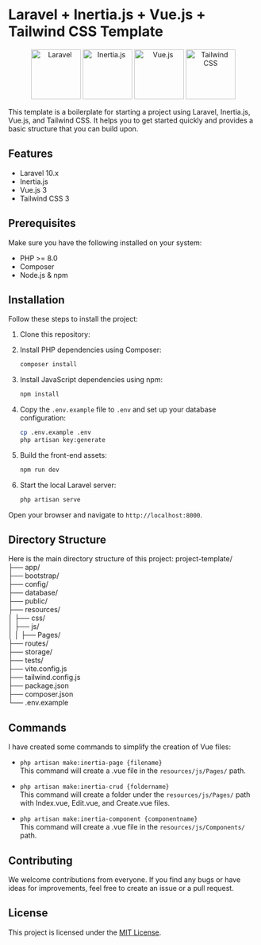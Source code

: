 # Laravel + Inertia.js + Vue.js + Tailwind CSS Template

<p align="center">
    <img src="https://laravel.com/img/logomark.min.svg" alt="Laravel" width="100"/>
    <img src="https://avatars.githubusercontent.com/u/47703742?s=200&v=4" alt="Inertia.js" width="100"/>
    <img src="https://vuejs.org/images/logo.png" alt="Vue.js" width="100"/>
    <img src="https://tailwindcss.com/_next/static/media/tailwindcss-mark.3c5441fc7a190fb1800d4a5c7f07ba4b1345a9c8.svg" alt="Tailwind CSS" width="100"/>
    
</p>

This template is a boilerplate for starting a project using Laravel, Inertia.js, Vue.js, and Tailwind CSS. It helps you to get started quickly and provides a basic structure that you can build upon.

## Features

- Laravel 10.x
- Inertia.js
- Vue.js 3
- Tailwind CSS 3

## Prerequisites

Make sure you have the following installed on your system:

- PHP >= 8.0
- Composer
- Node.js & npm

## Installation

Follow these steps to install the project:

1. Clone this repository:

  
2. Install PHP dependencies using Composer:

    ```bash
    composer install
    ```

3. Install JavaScript dependencies using npm:

    ```bash
    npm install
    ```

4. Copy the `.env.example` file to `.env` and set up your database configuration:

    ```bash
    cp .env.example .env
    php artisan key:generate
    ```

5. Build the front-end assets:

    ```bash
    npm run dev
    ```

6. Start the local Laravel server:

    ```bash
    php artisan serve
    ```

Open your browser and navigate to `http://localhost:8000`.

## Directory Structure

Here is the main directory structure of this project:
project-template/  
├── app/  
├── bootstrap/  
├── config/  
├── database/  
├── public/  
├── resources/  
│ ├── css/  
│ ├── js/  
│ │ ├── Pages/  
├── routes/  
├── storage/  
├── tests/  
├── vite.config.js  
├── tailwind.config.js  
├── package.json  
├── composer.json  
└── .env.example 

## Commands

I have created some commands to simplify the creation of Vue files:

- `php artisan make:inertia-page {filename}`  
  This command will create a .vue file in the `resources/js/Pages/` path.

- `php artisan make:inertia-crud {foldername}`  
  This command will create a folder under the `resources/js/Pages/` path with Index.vue, Edit.vue, and Create.vue files.

- `php artisan make:inertia-component {componentname}`  
  This command will create a .vue file in the `resources/js/Components/` path.


## Contributing

We welcome contributions from everyone. If you find any bugs or have ideas for improvements, feel free to create an issue or a pull request.

## License

This project is licensed under the [MIT License](LICENSE).
